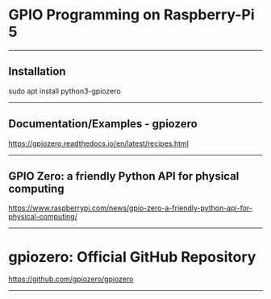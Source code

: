 # GPIO Programming on Raspberry-Pi 5

----------------------------------------------

## Installation
sudo apt install python3-gpiozero

----------------------------------------------

## Documentation/Examples - gpiozero 
https://gpiozero.readthedocs.io/en/latest/recipes.html

----------------------------------------------

## GPIO Zero: a friendly Python API for physical computing
https://www.raspberrypi.com/news/gpio-zero-a-friendly-python-api-for-physical-computing/

----------------------------------------------

# gpiozero: Official GitHub Repository
https://github.com/gpiozero/gpiozero

----------------------------------------------

